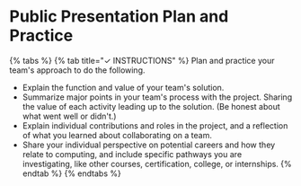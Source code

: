 # Public Presentation Plan and Practice

{% tabs %}
{% tab title="✓  INSTRUCTIONS" %}
Plan and practice your team's approach to do the following.

* Explain the function and value of your team's solution.
* Summarize major points in your team's process with the project. Sharing the value of each activity leading up to the solution. \(Be honest about what went well or didn't.\)
* Explain individual contributions and roles in the project, and a reflection of what you learned about collaborating on a team.
* Share your individual perspective on potential careers and how they relate to computing, and include specific pathways you are investigating, like other courses, certification, college, or internships.
{% endtab %}
{% endtabs %}

